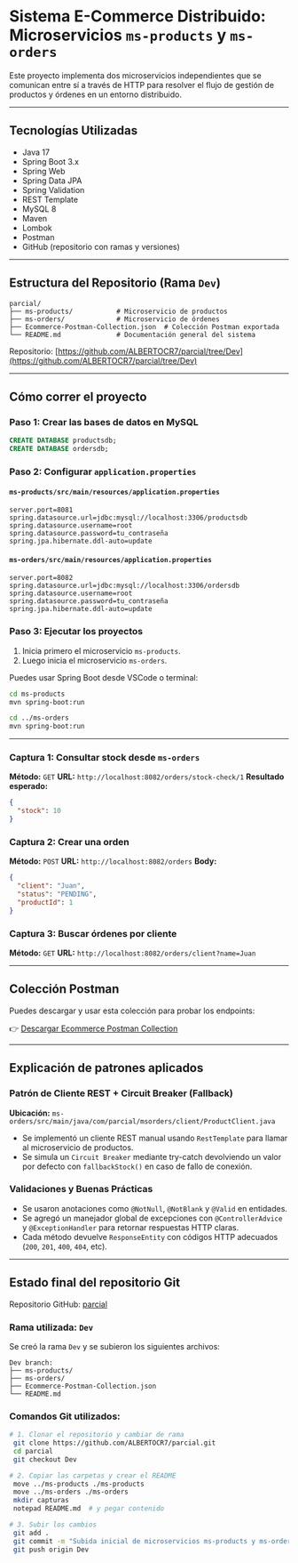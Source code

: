 # Sistema E-Commerce Distribuido: Microservicios `ms-products` y `ms-orders`

Este proyecto implementa dos microservicios independientes que se comunican entre sí a través de HTTP para resolver el flujo de gestión de productos y órdenes en un entorno distribuido.

---

## Tecnologías Utilizadas

* Java 17
* Spring Boot 3.x
* Spring Web
* Spring Data JPA
* Spring Validation
* REST Template
* MySQL 8
* Maven
* Lombok
* Postman
* GitHub (repositorio con ramas y versiones)

---

## Estructura del Repositorio (Rama `Dev`)

```
parcial/
├── ms-products/           # Microservicio de productos
├── ms-orders/             # Microservicio de órdenes
├── Ecommerce-Postman-Collection.json  # Colección Postman exportada
└── README.md              # Documentación general del sistema
```

Repositorio: [https://github.com/ALBERTOCR7/parcial/tree/Dev](https://github.com/ALBERTOCR7/parcial/tree/Dev)

---

## Cómo correr el proyecto

### Paso 1: Crear las bases de datos en MySQL

```sql
CREATE DATABASE productsdb;
CREATE DATABASE ordersdb;
```

### Paso 2: Configurar `application.properties`

#### `ms-products/src/main/resources/application.properties`

```properties
server.port=8081
spring.datasource.url=jdbc:mysql://localhost:3306/productsdb
spring.datasource.username=root
spring.datasource.password=tu_contraseña
spring.jpa.hibernate.ddl-auto=update
```

#### `ms-orders/src/main/resources/application.properties`

```properties
server.port=8082
spring.datasource.url=jdbc:mysql://localhost:3306/ordersdb
spring.datasource.username=root
spring.datasource.password=tu_contraseña
spring.jpa.hibernate.ddl-auto=update
```

### Paso 3: Ejecutar los proyectos

1. Inicia primero el microservicio `ms-products`.
2. Luego inicia el microservicio `ms-orders`.

Puedes usar Spring Boot desde VSCode o terminal:

```bash
cd ms-products
mvn spring-boot:run

cd ../ms-orders
mvn spring-boot:run
```

---



### Captura 1: Consultar stock desde `ms-orders`

**Método:** `GET`
**URL:** `http://localhost:8082/orders/stock-check/1`
**Resultado esperado:**

```json
{
  "stock": 10
}
```

### Captura 2: Crear una orden

**Método:** `POST`
**URL:** `http://localhost:8082/orders`
**Body:**

```json
{
  "client": "Juan",
  "status": "PENDING",
  "productId": 1
}
```

### Captura 3: Buscar órdenes por cliente

**Método:** `GET`
**URL:** `http://localhost:8082/orders/client?name=Juan`

---

## Colección Postman

Puedes descargar y usar esta colección para probar los endpoints:

👉 [Descargar Ecommerce Postman Collection](./Ecommerce-Postman-Collection.json)

---

## Explicación de patrones aplicados

### Patrón de Cliente REST + Circuit Breaker (Fallback)

**Ubicación:** `ms-orders/src/main/java/com/parcial/msorders/client/ProductClient.java`

* Se implementó un cliente REST manual usando `RestTemplate` para llamar al microservicio de productos.
* Se simula un `Circuit Breaker` mediante try-catch devolviendo un valor por defecto con `fallbackStock()` en caso de fallo de conexión.

### Validaciones y Buenas Prácticas

* Se usaron anotaciones como `@NotNull`, `@NotBlank` y `@Valid` en entidades.
* Se agregó un manejador global de excepciones con `@ControllerAdvice` y `@ExceptionHandler` para retornar respuestas HTTP claras.
* Cada método devuelve `ResponseEntity` con códigos HTTP adecuados (`200`, `201`, `400`, `404`, etc).

---

## Estado final del repositorio Git

Repositorio GitHub: [parcial](https://github.com/ALBERTOCR7/parcial/tree/Dev)

### Rama utilizada: `Dev`

Se creó la rama `Dev` y se subieron los siguientes archivos:

```
Dev branch:
├── ms-products/
├── ms-orders/
├── Ecommerce-Postman-Collection.json
└── README.md
```

### Comandos Git utilizados:

```bash
# 1. Clonar el repositorio y cambiar de rama
 git clone https://github.com/ALBERTOCR7/parcial.git
 cd parcial
 git checkout Dev

# 2. Copiar las carpetas y crear el README
 move ../ms-products ./ms-products
 move ../ms-orders ./ms-orders
 mkdir capturas
 notepad README.md  # y pegar contenido

# 3. Subir los cambios
 git add .
 git commit -m "Subida inicial de microservicios ms-products y ms-orders con README y colección Postman"
 git push origin Dev
```
